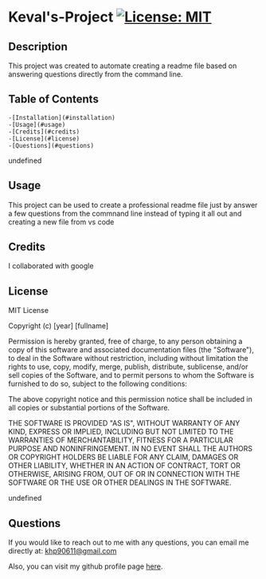 # Keval's-Project   [![License: MIT](https://img.shields.io/badge/License-MIT-yellow.svg)](https://opensource.org/licenses/MIT)

## Description

This project was created to automate creating a readme file based on answering questions directly from the command line.

## Table of Contents

    -[Installation](#installation)
    -[Usage](#usage)
    -[Credits](#credits)
    -[License](#license)
    -[Questions](#questions)

undefined

## Usage

This project can be used to create a professional readme file just by answer a few questions from the commnand line instead of typing it all out and creating a new file from vs code

## Credits 

I collaborated with google

## License

MIT License

Copyright (c) [year] [fullname]
        
Permission is hereby granted, free of charge, to any person obtaining a copy
of this software and associated documentation files (the "Software"), to deal
in the Software without restriction, including without limitation the rights
to use, copy, modify, merge, publish, distribute, sublicense, and/or sell
copies of the Software, and to permit persons to whom the Software is
furnished to do so, subject to the following conditions:

The above copyright notice and this permission notice shall be included in all
copies or substantial portions of the Software.

THE SOFTWARE IS PROVIDED "AS IS", WITHOUT WARRANTY OF ANY KIND, EXPRESS OR
IMPLIED, INCLUDING BUT NOT LIMITED TO THE WARRANTIES OF MERCHANTABILITY,
FITNESS FOR A PARTICULAR PURPOSE AND NONINFRINGEMENT. IN NO EVENT SHALL THE
AUTHORS OR COPYRIGHT HOLDERS BE LIABLE FOR ANY CLAIM, DAMAGES OR OTHER
LIABILITY, WHETHER IN AN ACTION OF CONTRACT, TORT OR OTHERWISE, ARISING FROM,
OUT OF OR IN CONNECTION WITH THE SOFTWARE OR THE USE OR OTHER DEALINGS IN THE
SOFTWARE.

undefined

## Questions

If you would like to reach out to me with any questions, you can email me directly at: [khp90611@gmail.com](mailto:khp90611@gmail.com)

Also, you can visit my github profile page [here](https://github.com/KevalPatel6).